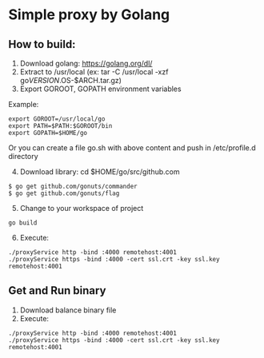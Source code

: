 # Simple proxy by Golang
## How to build:
1. Download golang: https://golang.org/dl/
2. Extract to /usr/local (ex: tar -C /usr/local -xzf go$VERSION.$OS-$ARCH.tar.gz)
3. Export GOROOT, GOPATH environment variables

Example:
```
export GOROOT=/usr/local/go
export PATH=$PATH:$GOROOT/bin
export GOPATH=$HOME/go
```
Or you can create a file go.sh with above content and push in /etc/profile.d directory

4. Download library: cd $HOME/go/src/github.com
```
$ go get github.com/gonuts/commander
$ go get github.com/gonuts/flag
```
5. Change to your workspace of project
```
go build
```
6. Execute:
```
./proxyService http -bind :4000 remotehost:4001
./proxyService https -bind :4000 -cert ssl.crt -key ssl.key remotehost:4001
```

## Get and Run binary
1. Download balance binary file
2. Execute:
```
./proxyService http -bind :4000 remotehost:4001
./proxyService https -bind :4000 -cert ssl.crt -key ssl.key remotehost:4001
```
